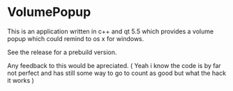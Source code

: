 # VolumePopup
This is an application written in c++ and qt 5.5 which provides a volume popup which could remind to os x for windows. 

See the release for a prebuild version. 

Any feedback to this would be apreciated. ( Yeah i know the code is by far not perfect and has still some way to go to count as good but what the hack it works )
